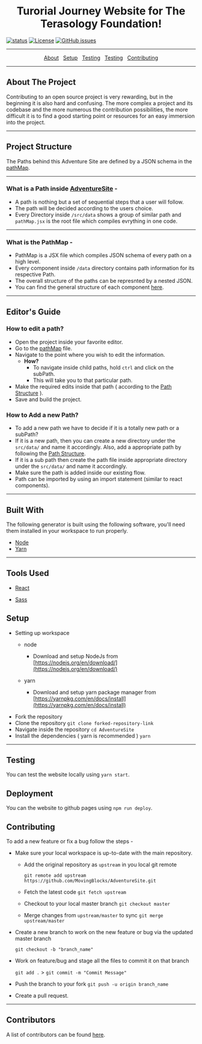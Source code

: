 <h1 align="center">Turorial Journey Website for The Terasology Foundation!</h1>

[![status](https://img.shields.io/badge/status-pre--alpha-red.svg)](https://github.com/MovingBlocks/AdventureSite)
[![License](https://img.shields.io/badge/license-MIT-brightgreen.svg)](https://opensource.org/licenses/MIT)
[![GitHub issues](https://img.shields.io/github/issues/MovingBlocks/AdventureSite.svg)](https://github.com/MovingBlocks/AdventureSite/issues/)

---

<p align="center">
  <a href="#setup">About</a>&nbsp;&nbsp;
  <a href="#help">Setup</a>&nbsp;&nbsp;
  <a href="#testing">Testing</a>&nbsp;&nbsp;
  <a href="#deployment">Testing</a>&nbsp;&nbsp;
  <a href="#contributing">Contributing</a>
</p>

---

<h2 id="about">About The Project</h2>

Contributing to an open source project is very rewarding, but in the beginning it is also hard and confusing. The more complex a project and its codebase and the more numerous the contribution possibilities, the more difficult it is to find a good starting point or resources for an easy immersion into the project.

---

<h2 id="project-structure">Project Structure</h2>

The Paths behind this Adventure Site are defined by a JSON schema in the [pathMap](/src/data/pathMap.jsx).

---
### What is a Path inside [AdventureSite](http://prathamesh.me/AdventureSite/) -
- A path is nothing but a set of sequential steps that a user will follow. 
- The path will be decided according to the users choice.
- Every Directory inside `/src/data` shows a group of similar path and `pathMap.jsx` is the root file which compiles evrything in one code.

---

### What is the PathMap -
- PathMap is a JSX file which compiles JSON schema of every path on a high level.
- Every component inside `/data` directory contains path information for its respective Path.
- The overall structure of the paths can be represnted by a nested JSON.
- You can find the general structure of each component [here](/src/data/pathStructure.md).

---

<h2 id="editors-guide">Editor's Guide</h2>

### How to edit a path?
- Open the project inside your favorite editor.
- Go to the [pathMap](/src/data/pathMap.jsx) file.
- Navigate to the point where you wish to edit the information.
  - **How?** 
    - To navigate inside child paths, hold `ctrl` and click on the subPath.   
    - This will take you to that particular path.
- Make the required edits inside that path ( according to the [Path Structure](/src/data/pathStructure.md) ).
- Save and build the project.    

### How to Add a new Path?
- To add a new path we have to decide if it is a totally new path or a subPath?
- If it is a new path, then you can create a new directory under the `src/data/` and name it accordingly. Also, add a appropriate path by following the [Path Structure](/src/data/pathStructure.md).
- If it is a sub path then create the path file inside appropriate directory under the `src/data/` and name it accordingly.
- Make sure the path is added inside our existing flow.
- Path can be imported by using an import statement (similar to react components).

---

<h2 id="built-with">Built With</h2>

The following generator is built using the following software, you'll need them installed in your workspace to run properly.

- [Node](https://nodejs.org/en/)
- [Yarn](https://yarnpkg.com/en/)

---

<h2 id="tools-used">Tools Used</h2>

- [React](https://reactjs.org/docs/getting-started.html)

- [Sass](https://sass-lang.com/)

<h2 id="setup">Setup</h2>

- Setting up workspace

  - node

    - Download and setup NodeJs from [https://nodejs.org/en/download/](https://nodejs.org/en/download/)

  - yarn

    - Download and setup yarn package manager from [https://yarnpkg.com/en/docs/install](https://yarnpkg.com/en/docs/install)

* Fork the repository
* Clone the repository `git clone forked-repository-link`
* Navigate inside the repository `cd AdventureSite`
* Install the dependencies ( yarn is recommended ) `yarn`

---

<h2 id="testing">Testing</h2>

You can test the website locally using `yarn start`.

<h2 id="deployment">Deployment</h2>

You can the website to github pages using `npm run deploy`.

<h2 id="contributing">Contributing</h2>

To add a new feature or fix a bug follow the steps -

- Make sure your local workspace is up-to-date with the main repository.

  - Add the original repository as `upstream` in you local git remote

    `git remote add upstream https://github.com/MovingBlocks/AdventureSite.git`

  - Fetch the latest code `git fetch upstream`

  - Checkout to your local master branch `git checkout master`

  - Merge changes from `upstream/master` to sync `git merge upstream/master`

- Create a new branch to work on the new feature or bug via the updated master branch

  `git checkout -b "branch_name"`

- Work on feature/bug and stage all the files to commit it on that branch

  `git add .` > `git commit -m "Commit Message"`

- Push the branch to your fork `git push -u origin branch_name`

- Create a pull request.

---

## Contributors

A list of contributors can be found [here](https://github.com/MovingBlocks/AdventureSite/graphs/contributors).
